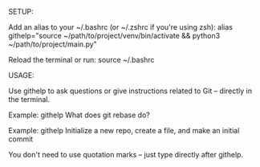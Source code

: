 SETUP:

Add an alias to your ~/.bashrc (or ~/.zshrc if you're using zsh):
alias githelp="source ~/path/to/project/venv/bin/activate && python3 ~/path/to/project/main.py"

Reload the terminal or run:
source ~/.bashrc

USAGE:

Use githelp to ask questions or give instructions related to Git – directly in the terminal.

Example: githelp What does git rebase do?

Example: githelp Initialize a new repo, create a file, and make an initial commit

You don't need to use quotation marks – just type directly after githelp.
